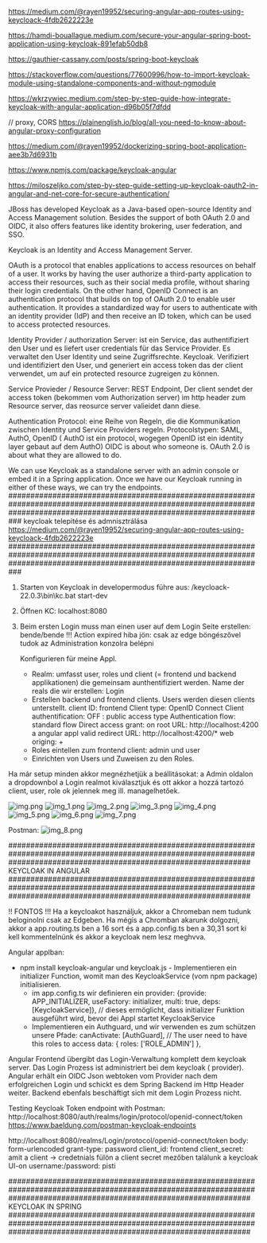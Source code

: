 

https://medium.com/@rayen19952/securing-angular-app-routes-using-keycloack-4fdb2622223e

https://hamdi-bouallague.medium.com/secure-your-angular-spring-boot-application-using-keycloak-891efab50db8

https://gauthier-cassany.com/posts/spring-boot-keycloak

https://stackoverflow.com/questions/77600996/how-to-import-keycloak-module-using-standalone-components-and-without-ngmodule

https://wkrzywiec.medium.com/step-by-step-guide-how-integrate-keycloak-with-angular-application-d96b05f7dfdd

// proxy, CORS
https://plainenglish.io/blog/all-you-need-to-know-about-angular-proxy-configuration

https://medium.com/@rayen19952/dockerizing-spring-boot-application-aee3b7d6931b

https://www.npmjs.com/package/keycloak-angular

https://miloszeljko.com/step-by-step-guide-setting-up-keycloak-oauth2-in-angular-and-net-core-for-secure-authentication/

JBoss has developed Keycloak as a Java-based open-source Identity and Access Management solution. Besides the support of both OAuth 2.0 and OIDC, 
it also offers features like identity brokering, user federation, and SSO.

Keycloak is an Identity and Access Management Server.

OAuth is a protocol that enables applications to access resources on behalf of a user. It works by having the user authorize a third-party application
to access their resources, such as their social media profile, without sharing their login credentials.
On the other hand, OpenID Connect is an authentication protocol that builds on top of OAuth 2.0 to enable user authentication.
It provides a standardized way for users to authenticate with an identity provider (IdP) and then receive an ID token, which can be used to access protected resources.

Identity Provider / authorization Server: ist ein Service, das authentifiziert den User und es liefert user credentials für das Service Provider. Es verwaltet den User Identity und seine
Zugriffsrechte. Keycloak. Verifiziert und identifiziert den User, und generiert ein access token das der client verwendet, um auf ein protected resource zugreigen zu können.

Service Provieder / Resource Server: REST Endpoint, Der client sendet der access token (bekommen vom Authorization server) im http header zum Resource server, das
reosurce server valieidet dann diese.

Authentication Protocol: eine Reihe von Regeln, die die Kommunikation zwischen Identity und Service Providers regeln. Protocolstypen: SAML, AuthO, OpenID ( AuthO ist ein
protocol, wogegen OpenID ist ein identity layer gebaut auf dem AuthO)
OIDC is about who someone is. OAuth 2.0 is about what they are allowed to do.

We can use Keycloak as a standalone server with an admin console or embed it in a Spring application. Once we have our Keycloak running in either of these ways, we can try the endpoints.
###########################################################################################################################################################################
keycloak telepitése és admnisztrálása
https://medium.com/@rayen19952/securing-angular-app-routes-using-keycloack-4fdb2622223e
###########################################################################################################################################################################

1.  Starten von Keycloak in developermodus
    führe aus: /keycloack-22.0.3\bin\kc.bat start-dev

2.  Öffnen KC: localhost:8080
3.  Beim ersten Login muss man einen user auf dem Login Seite erstellen: bende/bende
    !!! Action expired hiba jön: csak az edge böngészővel tudok az Administration konzolra belépni

    Konfigurieren für meine Appl.
    - Realm: umfasst user, roles und client (= frontend und backend applikationen) die gemeinsam aunthentifiziert werden.
        Name der reals die wir erstellen: Login
    - Erstellen backend und frontend clients. Users werden diesen clients unterstellt. 
         client ID: frontend
         Client type: OpenID Connect
         Client authentification: OFF : public access type
         Authentication flow: standard flow
         Direct access grant: on
         root URL: http://localhost:4200   a angular appl
         valid redirect URL: http://localhost:4200/*
         web origing: +
    - Roles eintellen zum frontend client: admin und user
    - Einrichten von Users und Zuweisen zu den Roles.
              
Ha már setup minden akkor megnézhetjük a beállitásokat:
    a Admin oldalon a dropdownbol a Login realmot kiválasztjuk és ott akkor a hozzá tartozó client, user, role ok jelennek meg ill. managelhetőek.

![img.png](tudastarImages/img.png)
![img_1.png](tudastarImages/img_1.png)
![img_2.png](tudastarImages/img_2.png)
![img_3.png](tudastarImages/img_3.png)
![img_4.png](tudastarImages/img_4.png)
![img_5.png](tudastarImages/img_5.png)
![img_6.png](tudastarImages/img_6.png)
![img_7.png](tudastarImages/img_7.png)

Postman:
    ![img_8.png](tudastarImages/img_8.png)


#######################################################################################################################################################################
KEYCLOAK IN ANGULAR
#######################################################################################################################################################################

!! FONTOS !!!
Ha a keycloakot használjuk, akkor a Chromeban nem tudunk beloginolni csak az Edgeben.
Ha mégis a Chromban akarunk dolgozni, akkor a app.routing.ts ben a 16 sort és a app.config.ts ben a 30,31 sort ki kell kommentelnünk és akkor a keycloak nem lesz meghvva.

Angular applban:
   -  npm install keycloak-angular und keycloak.js
     -  Implementieren ein initializer Function, womit man des KeycloakService (vom npm package) initialisieren.
       -  im app.config.ts wir definieren ein provider:
          {provide: APP_INITIALIZER, useFactory: initializer, multi: true, deps: [KeycloakService]},    // dieses ermöglicht, dass initializer Funktion ausgeführt wird, bevor dei Appl startet
          KeycloakService
       - Implementieren ein Authguard, und wir verwenden es zum schützen unsere Pfade:
         canActivate: [AuthGuard],
         // The user need to have this roles to access
         data: { roles: ['ROLE_ADMIN'] },


Angular Frontend übergibt das Login-Verwaltung komplett dem keycloak server. Das Login Prozess ist administriert bei dem keycloak ( provider). Angular erhält ein OIDC Json 
webtoken vom Provider nach dem erfolgreichen Login und schickt es dem Spring Backend im Http Header weiter. Backend ebenfals beschäftigt sich mit dem Login Prozess nicht.

Testing Keycloak Token endpoint with Postman:
    http://localhost:8080/auth/realms/login/protocol/openid-connect/token
    https://www.baeldung.com/postman-keycloak-endpoints

http://localhost:8080/realms/Login/protocol/openid-connect/token
body: form-urlencoded
grant-type: password
client_id: frontend
client_secret: amit a client -> credetnials fülön a client secret mezőben találunk a keycloak UI-on
username:/password: pisti

#######################################################################################################################################################################
KEYCLOAK IN SPRING
#######################################################################################################################################################################

